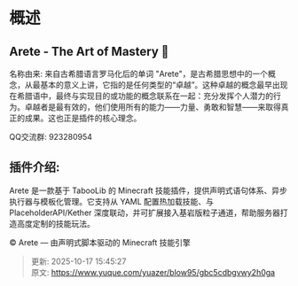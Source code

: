 # 概述

## Arete - The Art of Mastery 🎴
名称由来: 来自古希腊语言罗马化后的单词 "Arete"，<font style="color:rgb(32, 33, 34);">是古希腊思想中的一个概念，从最基本的意义上讲，它指的是任何类型的“卓越”。这种卓越的概念最早出现在希腊语中，最终与实现目的或功能的概念联系在一起：充分发挥个人潜力的行为。卓越者是最有效的，他们使用所有的能力——力量、勇敢和智慧——来取得真正的成果。这也正是插件的核心理念。</font>

<font style="color:rgb(32, 33, 34);"></font>

<font style="color:rgb(32, 33, 34);">QQ交流群: 923280954</font>

## <font style="color:rgb(32, 33, 34);">插件介绍:</font>
Arete 是一款基于 TabooLib 的 Minecraft 技能插件，提供声明式语句体系、异步执行器与模板化管理。它支持从 YAML 配置热加载技能、与 PlaceholderAPI/Kether 深度联动，并可扩展接入基岩版粒子通道，帮助服务器打造高度定制的技能玩法。





© Arete — 由声明式脚本驱动的 Minecraft 技能引擎



> 更新: 2025-10-17 15:45:27  
> 原文: <https://www.yuque.com/yuazer/blow95/gbc5cdbgvwy2h0ga>